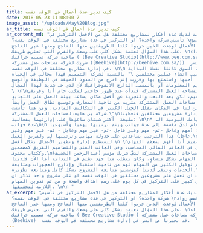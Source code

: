 ```yaml
---
title: كيف تدير عدة أعمال في الوقت نفسه
date: 2018-05-23 11:08:00 Z
image_asset: "/uploads/May%20Blog.jpg"
ar_title: كيف تدير عدة أعمال في الوقت نفسه
ar_content_md: "في حال كانت لديك عدة أفكار لمشاريع مختلفة هل من الافضل التركيز في
  تأسيس شركة واحدة؟ او التركيز في عدة مشاريع مختلفة في الوقت نفسه؟ \nلو بحثت في قصص
  رواد الأعمال لوجدت الذين جربوا كلتا الطريقتين منها الناجح ومنها غير الناجح. \nفالإجابة
  على هذا السؤال تعتمد بشكل كلي على وضعك والفرص التي تعترض طريقك. \nوقصة مليحه السويداء
  صاحبة شركة تصميم جرافيك ( [Bee Creative Studio](http://www.bee.com.sa/) ) و مؤسس
  شريك لشركة مساحات عمل مشتركة ([Beehive](http://beehive.com.sa/))  قد تخبرنا عن السر
  في إدارة مشاريع مختلفة في الوقت نفسه. \n\n الشغف وحاجة السوق كانتا نقطة البداية.
  تقول مليحة عن سبب انشاء عملين مختلفين \" بالنسبة لشركة التصميم فهذا مجالي في الحياة
  والمهنة اللي  أحبها واستمتع بها وقررت إني اخرج من الحدود الضيقة في الوظيفة وأتوسع
  في مجال تصميم المعلومات أو بالمسمى الدارج الانفوجرافيك لأن لدي حب شديد لهذا المجال.
  \ \n\nأما بالنسبة لمساحة العمل المشتركة فبدأت عند ظهور حاجتي لمكتب خاص أنا وفريقي
  في مجال التصميم، لكن بعد البحث والتجربة عن أفضل مكان يساعد بيئة العمل على التجديد
  الدائم وجدت أن مساحات العمل المشتركة مثريه من ناحية المعارف وتوسيع نطاق العمل وأيضاً
  مشاركة الأخرين لنا في المكان يقلل الحِمل الكبير في التكاليف المادية. ومن هنا تأسست
  شركة بي هايف لمساحات العمل المشتركة.\"\nأما عن كيفية إدارة مشروعين مختلفين فتعطينا
  مليحة  أكثر شيئان ساعدها على إدارتهما بفعالية: \n\n* دون وقسم مهامك اليومية الى
  عدة جوانب\n\n الإدارة بشكل عام لديّ مقسمة إلى عدة جوانب ويتم ترتيبها يومياً وأسبوعياً
  على هذا الأساس: (مهم وعاجل -ثم- مهم وغير عاجل -ثم- غير مهم وعاجل - ثم- غير مهم وغير
  عاجل) هذا الترتيب يساعدني على جدولة مهامي وترتيبها لي ولفريق العمل.\n\n* استعن بالغير
  لتستطيع إدارة وتطوير الأعمال بشكل أفضل \n \nفي شركة التصميم أنا أقوم بمعظم المهام
  تقريباً ويساعدني في الجانب المالي المحاسب، وفي الجانب الفني والتصاميم الفريق كمصممين
  وككتاب محتوى.\nأما في شركة مساحات العمل المشتركة لديّ شريك مؤسس (عبدالرحمن الحضيف)
  تقريباً نتقاسم المهام بشكل متساوٍ، وكان يتطلب منا جهد عظيم في البداية أما الآن فلدينا
  موظفين شباب تم توكيل الكثير من المهام لهم من ناحية استقبال وإدارج الحجوزات ومتابعة
  الخدمات وتبقى لدينا كمؤسسين متابعة المشروع بشكل كامل ومتابعة تطويره.\n\nفي الختام
  سواءً  قررت ان تعمل على مشروعين مختلفين في الوقت نفسه او على مشروع واحد تذكر ان
  النجاح يعتمد بشكل كبير على التركيز في كل يوم على رسم اهداف واضحة و من ثم تدوين المهام
  اللازمة لتحقيقها. \n\n "
ar_excerpt: "في حال كان لديك عدة أفكار لمشاريع مختلفة من هل الافضل التركيز في تأسيس
  شركة واحدة؟ او التركيز في عدة مشاريع مختلفة في الوقت نفسه؟ \nلو بحثت في قصص رواد
  الأعمال لوجدت الذين جربوا كلتا الطريقتين منها الناجح ومنها غير الناجح. \nفالإجابة
  على هذا السؤال تعتمد بشكل كلي على وضعك والفرص التي تعترض طريقك. \nوقصة مليحه السويداء
  صاحبة شركة تصميم جرافيك ( Bee Creative Studio ) و مؤسس شريك لشركة مساحات عمل مشتركة
  (Beehive)  قد تخبرنا عن السر في إدارة مشاريع مختلفة في الوقت نفسه.  "
---
```


  